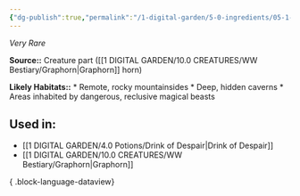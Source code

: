 ```yaml
---
{"dg-publish":true,"permalink":"/1-digital-garden/5-0-ingredients/05-1-creatures/powdered-graphorn-horn/","tags":["ingredient","rare"]}
---
```


*Very Rare*

**Source::** Creature part ([[1 DIGITAL GARDEN/10.0 CREATURES/WW Bestiary/Graphorn\|Graphorn]] horn)

**Likely Habitats::** * Remote, rocky mountainsides * Deep, hidden caverns * Areas inhabited by dangerous, reclusive magical beasts

## Used in:

- [[1 DIGITAL GARDEN/4.0 Potions/Drink of Despair\|Drink of Despair]]
- [[1 DIGITAL GARDEN/10.0 CREATURES/WW Bestiary/Graphorn\|Graphorn]]

{ .block-language-dataview}

